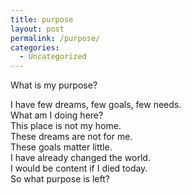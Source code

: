 ```yaml
---
title: purpose
layout: post
permalink: /purpose/
categories:
  - Uncategorized
---
```

What is my purpose?

I have few dreams, few goals, few needs.  
What am I doing here?  
This place is not my home.  
These dreams are not for me.  
These goals matter little.  
I have already changed the world.  
I would be content if I died today.  
So what purpose is left?
